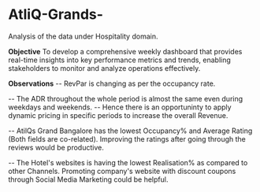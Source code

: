 # AtliQ-Grands-
Analysis of the data under Hospitality domain.

**Objective**
To develop a comprehensive weekly dashboard that provides real-time insights into key performance metrics and trends, enabling stakeholders to monitor and analyze operations effectively.

**Observations**
-- RevPar is changing as per the occupancy rate.

-- The ADR throughout the whole period is almost the same even during weekdays and weekends.
-- Hence there is an opportuninty to apply dynamic pricing in specific periods to increase the overall Revenue.

-- AtilQs Grand Bangalore has the lowest Occupancy% and Average Rating (Both fields are co-related). Improving the ratings after going through the reviews would be productive.

-- The Hotel's websites is having the lowest Realisation% as compared to other Channels. Promoting company's website with discount coupons through Social Media Marketing could be helpful.
